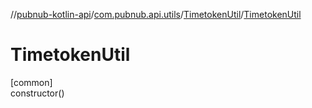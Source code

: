 //[pubnub-kotlin-api](../../../index.md)/[com.pubnub.api.utils](../index.md)/[TimetokenUtil](index.md)/[TimetokenUtil](-timetoken-util.md)

# TimetokenUtil

[common]\
constructor()
